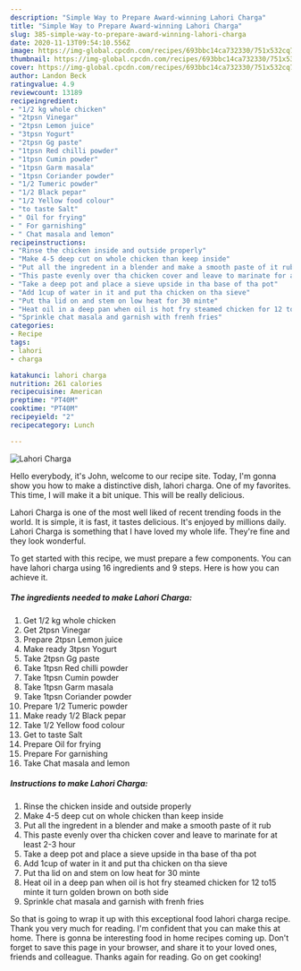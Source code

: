```yaml
---
description: "Simple Way to Prepare Award-winning Lahori Charga"
title: "Simple Way to Prepare Award-winning Lahori Charga"
slug: 385-simple-way-to-prepare-award-winning-lahori-charga
date: 2020-11-13T09:54:10.556Z
image: https://img-global.cpcdn.com/recipes/693bbc14ca732330/751x532cq70/lahori-charga-recipe-main-photo.jpg
thumbnail: https://img-global.cpcdn.com/recipes/693bbc14ca732330/751x532cq70/lahori-charga-recipe-main-photo.jpg
cover: https://img-global.cpcdn.com/recipes/693bbc14ca732330/751x532cq70/lahori-charga-recipe-main-photo.jpg
author: Landon Beck
ratingvalue: 4.9
reviewcount: 13189
recipeingredient:
- "1/2 kg whole chicken"
- "2tpsn Vinegar"
- "2tpsn Lemon juice"
- "3tpsn Yogurt"
- "2tpsn Gg paste"
- "1tpsn Red chilli powder"
- "1tpsn Cumin powder"
- "1tpsn Garm masala"
- "1tpsn Coriander powder"
- "1/2 Tumeric powder"
- "1/2 Black pepar"
- "1/2 Yellow food colour"
- "to taste Salt"
- " Oil for frying"
- " For garnishing"
- " Chat masala and lemon"
recipeinstructions:
- "Rinse the chicken inside and outside properly"
- "Make 4-5 deep cut on whole chicken than keep inside"
- "Put all the ingredent in a blender and make a smooth paste of it rub"
- "This paste evenly over tha chicken cover and leave to marinate for at least 2-3 hour"
- "Take a deep pot and place a sieve upside in tha base of tha pot"
- "Add 1cup of water in it and put tha chicken on tha sieve"
- "Put tha lid on and stem on low heat for 30 minte"
- "Heat oil in a deep pan when oil is hot fry steamed chicken for 12 to15 minte it turn golden brown on both side"
- "Sprinkle chat masala and garnish with frenh fries"
categories:
- Recipe
tags:
- lahori
- charga

katakunci: lahori charga 
nutrition: 261 calories
recipecuisine: American
preptime: "PT40M"
cooktime: "PT40M"
recipeyield: "2"
recipecategory: Lunch

---
```



![Lahori Charga](https://img-global.cpcdn.com/recipes/693bbc14ca732330/751x532cq70/lahori-charga-recipe-main-photo.jpg)

Hello everybody, it's John, welcome to our recipe site. Today, I'm gonna show you how to make a distinctive dish, lahori charga. One of my favorites. This time, I will make it a bit unique. This will be really delicious.



Lahori Charga is one of the most well liked of recent trending foods in the world. It is simple, it is fast, it tastes delicious. It's enjoyed by millions daily. Lahori Charga is something that I have loved my whole life. They're fine and they look wonderful.


To get started with this recipe, we must prepare a few components. You can have lahori charga using 16 ingredients and 9 steps. Here is how you can achieve it.

<!--inarticleads1-->

##### The ingredients needed to make Lahori Charga:

1. Get 1/2 kg whole chicken
1. Get 2tpsn Vinegar
1. Prepare 2tpsn Lemon juice
1. Make ready 3tpsn Yogurt
1. Take 2tpsn Gg paste
1. Take 1tpsn Red chilli powder
1. Take 1tpsn Cumin powder
1. Take 1tpsn Garm masala
1. Take 1tpsn Coriander powder
1. Prepare 1/2 Tumeric powder
1. Make ready 1/2 Black pepar
1. Take 1/2 Yellow food colour
1. Get to taste Salt
1. Prepare  Oil for frying
1. Prepare  For garnishing
1. Take  Chat masala and lemon




<!--inarticleads2-->

##### Instructions to make Lahori Charga:

1. Rinse the chicken inside and outside properly
1. Make 4-5 deep cut on whole chicken than keep inside
1. Put all the ingredent in a blender and make a smooth paste of it rub
1. This paste evenly over tha chicken cover and leave to marinate for at least 2-3 hour
1. Take a deep pot and place a sieve upside in tha base of tha pot
1. Add 1cup of water in it and put tha chicken on tha sieve
1. Put tha lid on and stem on low heat for 30 minte
1. Heat oil in a deep pan when oil is hot fry steamed chicken for 12 to15 minte it turn golden brown on both side
1. Sprinkle chat masala and garnish with frenh fries




So that is going to wrap it up with this exceptional food lahori charga recipe. Thank you very much for reading. I'm confident that you can make this at home. There is gonna be interesting food in home recipes coming up. Don't forget to save this page in your browser, and share it to your loved ones, friends and colleague. Thanks again for reading. Go on get cooking!
